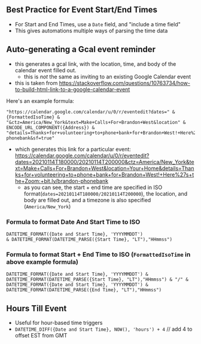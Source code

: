 

## Best Practice for Event Start/End Times
- For Start and End Times, use a `Date` field, and "include a time field"
- This gives automations multiple ways of parsing the time data

## Auto-generating a Gcal event reminder
- this generates a gcal link, with the location, time, and body of the calendar event filled out.
    - this is _not_ the same as inviting to an existing Google Calendar event
- this is taken from https://stackoverflow.com/questions/10763734/how-to-build-html-link-to-a-google-calendar-event

Here's an example formula:
```
"https://calendar.google.com/calendar/u/0/r/eventedit?dates=" &{FormattedIsoTime} & "&ctz=America/New_York&text=Make+Calls+For+Brandon+West&location" & ENCODE_URL_COMPONENT({Address}) & "details=Thanks+for+volunteering+to+phone+bank+for+Brandon+West!+Here%27s+the+Zoom:+bit.ly/brandon-phonebank&sf=true"
```
- which generates this link for a particular event:
https://calendar.google.com/calendar/u/0/r/eventedit?dates=20210114T180000/20210114T200000&ctz=America/New_York&text=Make+Calls+For+Brandon+West&location=Your+Home&details=Thanks+for+volunteering+to+phone+bank+for+Brandon+West!+Here%27s+the+Zoom:+bit.ly/brandon-phonebank
    - as you can see, the start + end time are specified in ISO format(`dates=20210114T180000/20210114T200000`), the location, and body are filled out, and a timezone is also specified (`America/New_York`)

### Formula to format Date And Start Time to ISO

```
DATETIME_FORMAT({Date and Start Time}, 'YYYYMMDDT') 
& DATETIME_FORMAT(DATETIME_PARSE({Start Time}, "LT"),"HHmmss")
```

### Formula to format Start + End Time to ISO (`FormattedIsoTime` in above example formula)
```
DATETIME_FORMAT({Date and Start Time}, 'YYYYMMDDT') & DATETIME_FORMAT(DATETIME_PARSE({Start Time}, "LT"),"HHmmss") & "/" & DATETIME_FORMAT({Date and Start Time}, 'YYYYMMDDT') & DATETIME_FORMAT(DATETIME_PARSE({End Time}, "LT"),"HHmmss")
```


## Hours Till Event
- Useful for hour-based time triggers
- `DATETIME_DIFF({Date and Start Time}, NOW(), 'hours') + 4` // add 4 to offset EST from GMT


